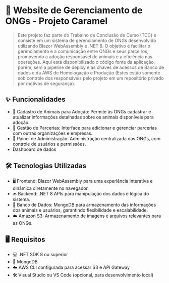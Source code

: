 # 🐾 Website de Gerenciamento de ONGs - Projeto Caramel
> Este projeto faz parte do Trabalho de Conclusão de Curso (TCC) e consiste em um sistema de gerenciamento de ONGs desenvolvido utilizando Blazor WebAssembly e .NET 8. O objetivo é facilitar o gerenciamento e a comunicação entre ONGs e seus parceiros, promovendo a adoção responsável de animais e a eficiência nas operações. Aqui está disponibilizado o código fonte da aplicação, porém, sem a pipeline de deploy e as chaves de acessos de Banco de dados e da AWS de Homologação e Produção (Estes estão somente sob controle dos responsáveis pelo projeto em um repositório privado por motivos de segurança).

## ✨ Funcionalidades
- 🐶 Cadastro de Animais para Adoção: Permite às ONGs cadastrar e atualizar informações detalhadas sobre os animais disponíveis para adoção.
- 🤝 Gestão de Parcerias: Interface para adicionar e gerenciar parcerias com outras organizações e empresas.
- 🔧 Painel de Administração: Administração centralizada das ONGs, com controle de usuários e permissões.
- Dashboard de dados

## 🛠️ Tecnologias Utilizadas
- 🖥️ Frontend: Blazor WebAssembly para uma experiência interativa e dinâmica diretamente no navegador.
- 🔙 Backend: .NET 8 APIs para manipulação dos dados e lógica do sistema.
- 📂 Banco de Dados: MongoDB para armazenamento das informações dos animais e usuários, garantindo flexibilidade e escalabilidade.
- ☁️ Amazon S3: Armazenamento de imagens e arquivos relevantes para as ONGs.

## 🖥️ Requisitos
- 💻 .NET SDK 8 ou superior
- 🐘 MongoDB
- ☁️ AWS CLI configurada para acessar S3 e API Gateway
- 🛠️ Visual Studio ou VS Code (opcional, para desenvolvimento local)
